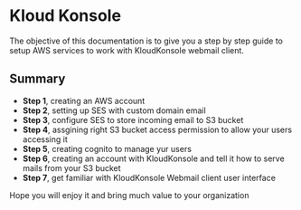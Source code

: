 # Kloud Konsole
The objective of this documentation is to give you a step by step guide to setup AWS services to work with KloudKonsole webmail client.

## Summary
- **Step 1**, creating an AWS account
- **Step 2**, setting up SES with custom domain email
- **Step 3**, configure SES to store incoming email to S3 bucket
- **Step 4**, assgining right S3 bucket access permission to allow your users accessing it
- **Step 5**, creating cognito to manage yur users
- **Step 6**, creating an account with KloudKonsole and tell it how to serve mails from your S3 bucket
- **Step 7**, get familiar with KloudKonsole Webmail client user interface

Hope you will enjoy it and bring much value to your organization
